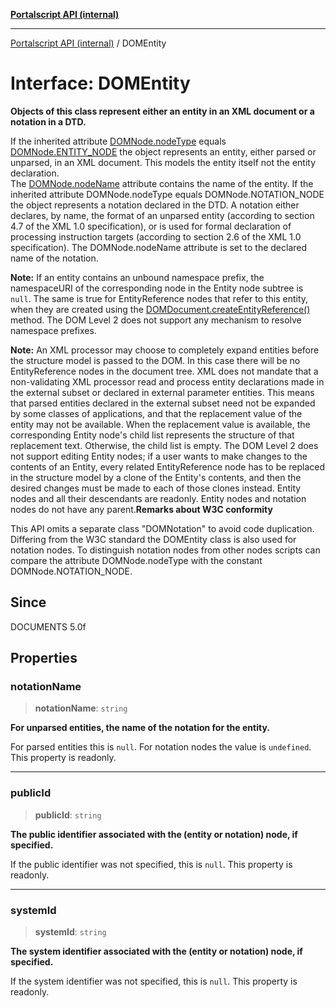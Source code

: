 [**Portalscript API (internal)**](../README.md)

***

[Portalscript API (internal)](../globals.md) / DOMEntity

# Interface: DOMEntity

**Objects of this class represent either an entity in an XML document or a notation in a DTD.**  

If the inherited attribute [DOMNode.nodeType](DOMNode.md#nodetype) equals [DOMNode.ENTITY\_NODE](DOMNode.md#entity_node) the object represents an entity, either parsed or unparsed, in an XML document. 
This models the entity itself not the entity declaration.   
The [DOMNode.nodeName](DOMNode.md#nodename) attribute contains the name of the entity. If the inherited attribute DOMNode.nodeType equals DOMNode.NOTATION_NODE the object represents 
a notation declared in the DTD. A notation either declares, by name, the format of an unparsed entity (according to section 4.7 of the XML 1.0 specification), 
or is used for formal declaration of processing instruction targets (according to section 2.6 of the XML 1.0 specification). The DOMNode.nodeName attribute is 
set to the declared name of the notation.  

**Note:** If an entity contains an unbound namespace prefix, the namespaceURI of the corresponding node in the Entity node subtree is `null`. 
The same is true for EntityReference nodes that refer to this entity, when they are created using 
the [DOMDocument.createEntityReference()](../classes/DOMDocument.md#createentityreference) method. The DOM Level 2 does not support any mechanism to resolve namespace prefixes.  

**Note:** An XML processor may choose to completely expand entities before the structure model is passed to the DOM. In this case there will 
be no EntityReference nodes in the document tree. XML does not mandate that a non-validating XML processor read and process entity declarations 
made in the external subset or declared in external parameter entities. This means that parsed entities declared in the external subset need not 
be expanded by some classes of applications, and that the replacement value of the entity may not be available. When the replacement value is available, 
the corresponding Entity node's child list represents the structure of that replacement text. Otherwise, the child list is empty. The DOM Level 2 does 
not support editing Entity nodes; if a user wants to make changes to the contents of an Entity, every related EntityReference node has to be replaced 
in the structure model by a clone of the Entity's contents, and then the desired changes must be made to each of those clones instead. Entity nodes and 
all their descendants are readonly. Entity nodes and notation nodes do not have any parent.**Remarks about W3C conformity**  

This API omits a separate class "DOMNotation" to avoid code duplication. Differing from the W3C standard the DOMEntity class is also used for notation nodes. 
To distinguish notation nodes from other nodes scripts can compare the attribute DOMNode.nodeType with the constant DOMNode.NOTATION_NODE.

## Since

DOCUMENTS 5.0f

## Properties

### notationName

> **notationName**: `string`

**For unparsed entities, the name of the notation for the entity.**  

For parsed entities this is `null`. For notation nodes the value is `undefined`.   
This property is readonly.

***

### publicId

> **publicId**: `string`

**The public identifier associated with the (entity or notation) node, if specified.**  

If the public identifier was not specified, this is `null`. This property is readonly.

***

### systemId

> **systemId**: `string`

**The system identifier associated with the (entity or notation) node, if specified.**  

If the system identifier was not specified, this is `null`. This property is readonly.
